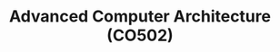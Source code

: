 ---
layout: project_cat
title: Advanced Computer Architecture (CO502)
nav_order: 9
permalink: /co502/
has_children: true

code: co502
type: COURSE
parent: Home
has_toc: true
search_exclude: true

default_thumb_image: /data/categories/co502/thumbnail.jpg
description: This section contains projects conducted as a partial requirement to complete the course CO502 - Advanced Computer Architecture. The scope includes HDL implementations of modern computer processors based on ISAs such as RISC-V, caching, memory and assemblers.
---